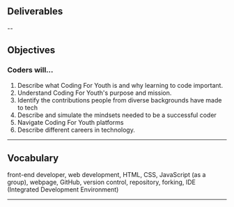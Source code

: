 ## Deliverables

--

## Objectives

### Coders will…

1. Describe what Coding For Youth is and why learning to code important.
2. Understand Coding For Youth's purpose and mission.
3. Identify the contributions people from diverse backgrounds have made to tech
4. Describe and simulate the mindsets needed to be a successful coder
5. Navigate Coding For Youth platforms
6. Describe different careers in technology.

---

## Vocabulary

front-end developer, web development, HTML, CSS, JavaScript (as a group), webpage, GitHub, version control, repository, forking, IDE (Integrated Development Environment)


---

